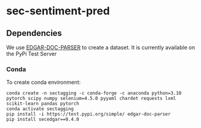 # sec-sentiment-pred

## Dependencies

We use [EDGAR-DOC-PARSER](https://kamilkrukowski.github.io/EDGAR-DOC-PARSER) to create a dataset.
It is currently available on the PyPi Test Server


### Conda

To create conda environment:
```
conda create -n sectagging -c conda-forge -c anaconda python=3.10 pytorch scipy numpy selenium=4.5.0 pyyaml chardet requests lxml scikit-learn pandas pytorch
conda activate sectagging
pip install -i https://test.pypi.org/simple/ edgar-doc-parser
pip install secedgar==0.4.0
```
